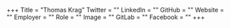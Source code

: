 +++
Title = "Thomas Krag"
Twitter = ""
LinkedIn = ""
GitHub = ""
Website = ""
Employer = ""
Role = ""
Image = ""
GitLab = ""
Facebook = ""
+++
